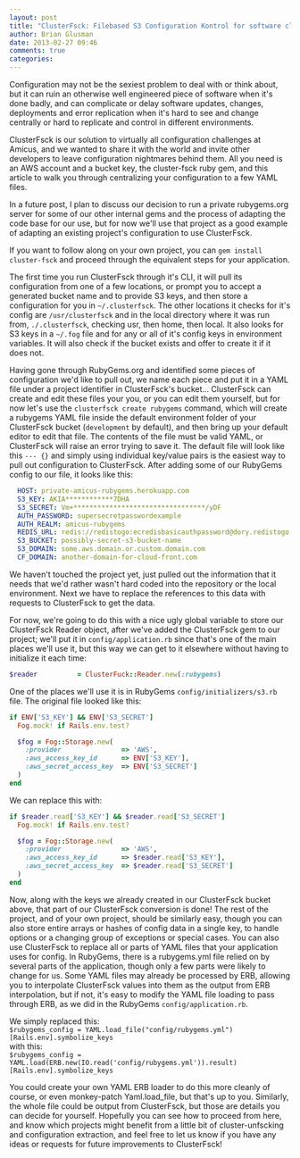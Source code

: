 ```yaml
---
layout: post
title: "ClusterFsck: Filebased S3 Configuration Kontrol for software clusters"
author: Brian Glusman
date: 2013-02-27 09:46
comments: true
categories:
---
```


Configuration may not be the sexiest problem to deal with or think about, but it can ruin an otherwise well engineered piece of software when it's done badly, and can complicate or delay software updates, changes, deployments and error replication when it's hard to see and change centrally or hard to replicate and control in different environments.

<!--more-->

ClusterFsck is our solution to virtually all configuration challenges at Amicus, and we wanted to share it with the world and invite other developers to leave configuration nightmares behind them.  All you need is an AWS account and a bucket key, the cluster-fsck ruby gem, and this article to walk you through centralizing your configuration to a few YAML files.

In a future post, I plan to discuss our decision to run a private rubygems.org server for some of our other internal gems and the process of adapting the code base for our use, but for now we'll use that project as a good example of adapting an existing project's configuration to use ClusterFsck.

If you want to follow along on your own project, you can `gem install cluster-fsck` and proceed through the equivalent steps for your application.

The first time you run ClusterFsck through it's CLI, it will pull its configuration from one of a few locations, or prompt you to accept a generated bucket name and to provide S3 keys, and then store a configuration for you in `~/.clusterfsck`.  The other locations it checks for it's config are `/usr/clusterfsck` and in the local directory where it was run from, `./.clusterfsck`, checking usr, then home, then local.  It also looks for S3 keys in a `~/.fog` file and for any or all of it's config keys in environment variables.  It will also check if the bucket exists and offer to create it if it does not.

Having gone through RubyGems.org and identified some pieces of configuration we'd like to pull out, we name each piece and put it in a YAML file under a project identifier in ClusterFsck's bucket...  ClusterFsck can create and edit these files your you, or you can edit them yourself, but for now let's use the `clusterfsck create rubygems` command, which will create a rubygems YAML file inside the default environment folder of your ClusterFsck bucket (`development` by default), and then bring up your default editor to edit that file.  The contents of the file must be valid YAML, or ClusterFsck will raise an error trying to save it.  The default file will look like this 
`--- {}` and simply using individual key/value pairs is the easiest way to pull out configuration to ClusterFsck.  After adding some of our RubyGems config to our file, it looks like this:

```yaml
  HOST: private-amicus-rubygems.herokuapp.com
  S3_KEY: AKIA************7DHA
  S3_SECRET: Vm+*********************************/yDF
  AUTH_PASSWORD: supersecretpasswordexample
  AUTH_REALM: amicus-rubygems
  REDIS_URL: redis://redistogo:ecredisbasicauthpassword@dory.redistogo.com:9958/
  S3_BUCKET: possibly-secret-s3-bucket-name
  S3_DOMAIN: some.aws.domain.or.custom.domain.com
  CF_DOMAIN: another-domain-for-cloud-front.com
```

We haven't touched the project yet, just pulled out the information that it needs that we'd rather wasn't hard coded into the repository or the local environment.  Next we have to replace the references to this data with requests to ClusterFsck to get the data.

For now, we're going to do this with a nice ugly global variable to store our ClusterFsck Reader object, after we've added the ClusterFsck gem to our project;  we'll put it in `config/application.rb` since that's one of the main places we'll use it, but this way we can get to it elsewhere without having to initialize it each time:
```ruby
$reader          = ClusterFuck::Reader.new(:rubygems)
```

One of the places we'll use it is in RubyGems `config/initializers/s3.rb` file.  The original file looked like this:
```ruby
if ENV['S3_KEY'] && ENV['S3_SECRET']
  Fog.mock! if Rails.env.test?

  $fog = Fog::Storage.new(
    :provider               => 'AWS',
    :aws_access_key_id      => ENV['S3_KEY'],
    :aws_secret_access_key  => ENV['S3_SECRET']
  )
end
```
We can replace this with:

```ruby
if $reader.read['S3_KEY'] && $reader.read['S3_SECRET']
  Fog.mock! if Rails.env.test?

  $fog = Fog::Storage.new(
    :provider               => 'AWS',
    :aws_access_key_id      => $reader.read['S3_KEY'],
    :aws_secret_access_key  => $reader.read['S3_SECRET']
  )
end
```

Now, along with the keys we already created in our ClusterFsck bucket above, that part of our ClusterFsck conversion is done!  The rest of the project, and of your own project, should be similarly easy, though you can also store entire arrays or hashes of config data in a single key, to handle options or a changing group of exceptions or special cases.  You can also use ClusterFsck to replace all or parts of YAML files that your application uses for config.  In RubyGems, there is a rubygems.yml file relied on by several parts of the application, though only a few parts were likely to change for us.  Some YAML files may already be processed by ERB, allowing you to interpolate ClusterFsck values into them as the output from ERB interpolation, but if not, it's easy to modify the YAML file loading to pass through ERB, as we did in the RubyGems `config/application.rb`.

We simply replaced this: <br />
`$rubygems_config = YAML.load_file("config/rubygems.yml")[Rails.env].symbolize_keys` <br />
with this:<br />
`$rubygems_config = YAML.load(ERB.new(IO.read('config/rubygems.yml')).result)[Rails.env].symbolize_keys`

You could create your own YAML ERB loader to do this more cleanly of course, or even monkey-patch Yaml.load_file, but that's up to you.  Similarly, the whole file could be output from ClusterFsck, but those are details you can decide for yourself.  Hopefully you can see how to proceed from here, and know which projects might benefit from a little bit of cluster-unfscking and configuration extraction, and feel free to let us know if you have any ideas or requests for future improvements to ClusterFsck!